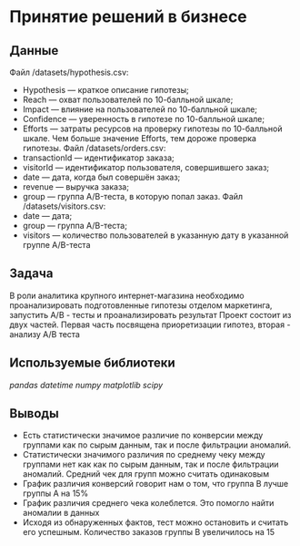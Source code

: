 # Принятие решений в бизнесе

## Данные

Файл /datasets/hypothesis.csv:

- Hypothesis — краткое описание гипотезы;
- Reach — охват пользователей по 10-балльной шкале;
- Impact — влияние на пользователей по 10-балльной шкале;
- Confidence — уверенность в гипотезе по 10-балльной шкале;
- Efforts — затраты ресурсов на проверку гипотезы по 10-балльной шкале. Чем больше значение Efforts, тем дороже проверка гипотезы.
Файл /datasets/orders.csv:
- transactionId — идентификатор заказа;
- visitorId — идентификатор пользователя, совершившего заказ;
- date — дата, когда был совершён заказ;
- revenue — выручка заказа;
- group — группа A/B-теста, в которую попал заказ.
Файл /datasets/visitors.csv:
- date — дата;
- group — группа A/B-теста;
- visitors — количество пользователей в указанную дату в указанной группе A/B-теста

## Задача
В роли аналитика крупного интернет-магазина необходимо проанализировать подготовленные гипотезы отделом маркетинга, запустить A/B - тесты и проанализировать результат
Проект состоит из двух частей. Первая часть посвящена приоретизации гипотез, вторая - анализу A/B теста

## Используемые библиотеки
*pandas*
*datetime*
*numpy*
*matplotlib*
*scipy*
## Выводы
- Есть статистически значимое различие по конверсии между группами как по сырым данным, так и после фильтрации аномалий.
- Статистически значимого различия по среднему чеку между группами нет как как по сырым данным, так и после фильтрации аномалий. Средний чек для групп можно считать одинаковым
- График различия конверсий говорит нам о том, что группа В лучше группы А на 15%
- График различия среднего чека колеблется. Это помогло найти аномалии в данных
- Исходя из обнаруженных фактов, тест можно остановить и считать его успешным. Количество заказов группы В увеличилось на 15

